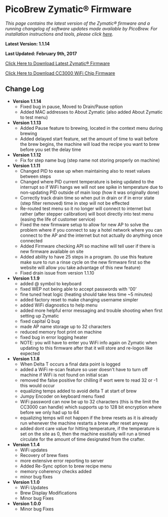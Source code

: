 # PicoBrew Zymatic® Firmware

*This page contains the latest version of the Zymatic® firmware and a running changelog of software updates made available by PicoBrew. For installation instructions and tools, please click [here](/static/support/legacy/zymatic/Firmware-Installation.md).*

**Latest Version: 1.1.14**

**Last Updated: February 9th, 2017**

[Click Here to Download Latest Zymatic® Firmware](/static/support/legacy/zymatic/Zymatic_1_1_14.zip)

[Click Here to Download CC3000 WiFi Chip Firmware](/static/support/legacy/common/WiFiPatch.zip)

## Change Log

* **Version 1.1.14**
    * Fixed bug in pause, Moved to Drain/Pause option
    * Added MAC addresses to About Zymatic (also added About Zymatic to test menu)
* **Version 1.1.13**
    * Added Pause feature to brewing, located in the context menu during brewing
    * Added delayed start feature, set the amount of time to wait before the brew begins, the machine will load the recipe you want to brew before you set the delay time
* **Version 1.1.12**
    * Fix for step name bug (step name not storing properly on machine)
* **Version 1.1.11**
    * Changed PID to ease up when maintaining also to reset values between steps
    * Changed where PID current temperature is being updated to the interrupt so if WiFi hangs we will not see spike in temperature due to non-updating PID outside of main loop (how it was originally done)
    * Correctly track drain time so when put in drain or if in error state (step filter removed) time in step will not be effected
    * Re-routed test menu so it no longer will connect to internet but rather (after stepper calibration) will boot directly into test menu (easing the life of customer service)
    * Fixed the new firmware setup to allow for new AP to solve the problem where if you connect to say a hotel network where you can connect to the AP and the internet but not actually do anything once connected
    * Added Firmware checking API so machine will tell user if there is new firmware available on site
    * Added ability to have 25 steps in a program. (to use this feature make sure to run a rinse cycle on the new firmware first so the website will allow you take advantage of this new feature)
    * Fixed drain issue from version 1.1.10
* **Version 1.1.9**
    * added @ symbol to keyboard
    * fixed WEP not being able to accept passwords with '00'
    * fine tuned heat logic (heating should take less time ~5 minutes)
    * added factory reset to make changing username simpler
    * added WiFi diagnostics to help menu
    * added more helpful error messaging and trouble shooting when first setting up Zymatic
    * fixed capital Q bug
    * made AP name storage up to 32 characters
    * reduced memory foot print on machine
    * fixed bug in error logging heater
    * NOTE: you will have to enter you WiFi info again on Zymatic when updating to this firmware after that it will store and re-logon like expected
* **Version 1.1.8**
    * When Delta T occurs a final data point is logged
    * added a WiFi re-scan feature so user doesn't have to turn off machine if WiFi is not found on initial scan
    * removed the false positive for chilling if wort were to read 32 or -1 this would occur
    * equalizing temps added to avoid delta T at start of brew
    * Jumpy Encoder on keyboard menu fixed
    * WiFi password can now be up to 32 characters (this is the limit the CC3000 can handle) which supports up to 128 bit encryption where before we only had up to 64
    * equalizing temps will not happen if the brew resets as it is already run whenever the machine restarts a brew after reset anyway
    * added dont care value for hitting temperature, if the temperature is set on the site as 0, then the machine essitially will run a timed circulate for the amount of time designated from the crafter.
* **Version 1.1.4**
    * WiFi updates
    * Recovery of brew fixes
    * more extensive error reporting to server
    * Added Re-Sync option to brew recipe menu
    * memory coherency checks added
    * minor bug fixes
* **Version 1.1.0**
    * WiFi Updates
    * Brew Display Modifications
    * Minor bug Fixes
* **Version 1.0.0**
    * Minor bug Fixes
